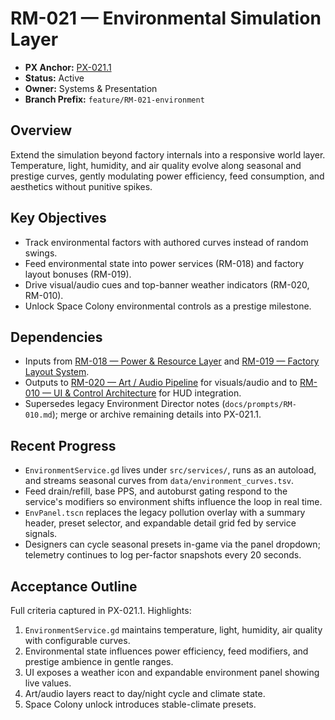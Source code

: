 # RM-021 — Environmental Simulation Layer

- **PX Anchor:** [PX-021.1](../prompts/PX-021.1.md)
- **Status:** Active
- **Owner:** Systems & Presentation
- **Branch Prefix:** `feature/RM-021-environment`

## Overview
Extend the simulation beyond factory internals into a responsive world layer. Temperature, light, humidity, and air quality evolve along seasonal and prestige curves, gently modulating power efficiency, feed consumption, and aesthetics without punitive spikes.

## Key Objectives
- Track environmental factors with authored curves instead of random swings.
- Feed environmental state into power services (RM-018) and factory layout bonuses (RM-019).
- Drive visual/audio cues and top-banner weather indicators (RM-020, RM-010).
- Unlock Space Colony environmental controls as a prestige milestone.

## Dependencies
- Inputs from [RM-018 — Power & Resource Layer](RM-018.md) and [RM-019 — Factory Layout System](RM-019.md).
- Outputs to [RM-020 — Art / Audio Pipeline](RM-020.md) for visuals/audio and to [RM-010 — UI & Control Architecture](RM-010.md) for HUD integration.
- Supersedes legacy Environment Director notes (`docs/prompts/RM-010.md`); merge or archive remaining details into PX-021.1.

## Recent Progress
- `EnvironmentService.gd` lives under `src/services/`, runs as an autoload, and streams seasonal curves from `data/environment_curves.tsv`.
- Feed drain/refill, base PPS, and autoburst gating respond to the service's modifiers so environment shifts influence the loop in real time.
- `EnvPanel.tscn` replaces the legacy pollution overlay with a summary header, preset selector, and expandable detail grid fed by service signals.
- Designers can cycle seasonal presets in-game via the panel dropdown; telemetry continues to log per-factor snapshots every 20 seconds.

## Acceptance Outline
Full criteria captured in PX-021.1. Highlights:
1. `EnvironmentService.gd` maintains temperature, light, humidity, air quality with configurable curves.
2. Environmental state influences power efficiency, feed modifiers, and prestige ambience in gentle ranges.
3. UI exposes a weather icon and expandable environment panel showing live values.
4. Art/audio layers react to day/night cycle and climate state.
5. Space Colony unlock introduces stable-climate presets.
